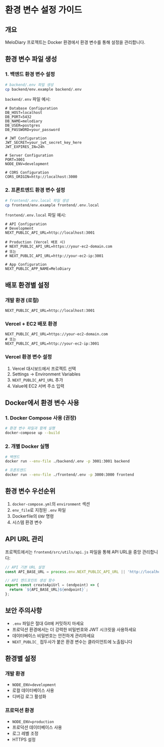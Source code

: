 # 환경 변수 설정 가이드

## 개요
MeloDiary 프로젝트는 Docker 환경에서 환경 변수를 통해 설정을 관리합니다.

## 환경 변수 파일 생성

### 1. 백엔드 환경 변수 설정

```bash
# backend/.env 파일 생성
cp backend/env.example backend/.env
```

`backend/.env` 파일 예시:
```env
# Database Configuration
DB_HOST=localhost
DB_PORT=5432
DB_NAME=melodiary
DB_USER=postgres
DB_PASSWORD=your_password

# JWT Configuration
JWT_SECRET=your_jwt_secret_key_here
JWT_EXPIRES_IN=24h

# Server Configuration
PORT=3001
NODE_ENV=development

# CORS Configuration
CORS_ORIGIN=http://localhost:3000
```

### 2. 프론트엔드 환경 변수 설정

```bash
# frontend/.env.local 파일 생성
cp frontend/env.example frontend/.env.local
```

`frontend/.env.local` 파일 예시:
```env
# API Configuration
# Development
NEXT_PUBLIC_API_URL=http://localhost:3001

# Production (Vercel 배포 시)
# NEXT_PUBLIC_API_URL=https://your-ec2-domain.com
# 또는
# NEXT_PUBLIC_API_URL=http://your-ec2-ip:3001

# App Configuration
NEXT_PUBLIC_APP_NAME=MeloDiary
```

## 배포 환경별 설정

### 개발 환경 (로컬)
```env
NEXT_PUBLIC_API_URL=http://localhost:3001
```

### Vercel + EC2 배포 환경
```env
NEXT_PUBLIC_API_URL=https://your-ec2-domain.com
# 또는
NEXT_PUBLIC_API_URL=http://your-ec2-ip:3001
```

### Vercel 환경 변수 설정
1. Vercel 대시보드에서 프로젝트 선택
2. Settings → Environment Variables
3. `NEXT_PUBLIC_API_URL` 추가
4. Value에 EC2 서버 주소 입력

## Docker에서 환경 변수 사용

### 1. Docker Compose 사용 (권장)
```bash
# 환경 변수 파일과 함께 실행
docker-compose up --build
```

### 2. 개별 Docker 실행
```bash
# 백엔드
docker run --env-file ./backend/.env -p 3001:3001 backend

# 프론트엔드
docker run --env-file ./frontend/.env -p 3000:3000 frontend
```

## 환경 변수 우선순위

1. `docker-compose.yml`의 `environment` 섹션
2. `env_file`로 지정된 `.env` 파일
3. Dockerfile의 `ENV` 명령
4. 시스템 환경 변수

## API URL 관리

프로젝트에서는 `frontend/src/utils/api.js` 파일을 통해 API URL을 중앙 관리합니다:

```javascript
// API 기본 URL 설정
const API_BASE_URL = process.env.NEXT_PUBLIC_API_URL || 'http://localhost:3001';

// API 엔드포인트 생성 함수
export const createApiUrl = (endpoint) => {
  return `${API_BASE_URL}${endpoint}`;
};
```

## 보안 주의사항

- `.env` 파일은 절대 Git에 커밋하지 마세요
- 프로덕션 환경에서는 더 강력한 비밀번호와 JWT 시크릿을 사용하세요
- 데이터베이스 비밀번호는 안전하게 관리하세요
- `NEXT_PUBLIC_` 접두사가 붙은 환경 변수는 클라이언트에 노출됩니다

## 환경별 설정

### 개발 환경
- `NODE_ENV=development`
- 로컬 데이터베이스 사용
- 디버깅 로그 활성화

### 프로덕션 환경
- `NODE_ENV=production`
- 프로덕션 데이터베이스 사용
- 로그 레벨 조정
- HTTPS 설정 